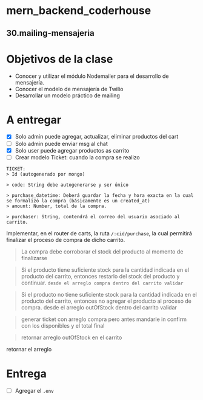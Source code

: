 # mern_backend_coderhouse

## 30.mailing-mensajeria
# Objetivos de la clase

- Conocer y utilizar el módulo Nodemailer para el desarrollo de mensajería.
- Conocer el modelo de mensajería de Twilio
- Desarrollar un modelo práctico de mailing
# A entregar
- [x] Solo admin puede agregar, actualizar, eliminar productos del cart
- [ ] Solo admin puede enviar msg al chat
- [x] Solo user puede agregar productos as carrito
- [ ] Crear modelo Ticket: cuando la compra se realizo
```
TICKET:
> Id (autogenerado por mongo)

> code: String debe autogenerarse y ser único

> purchase_datetime: Deberá guardar la fecha y hora exacta en la cual se formalizó la compra (básicamente es un created_at)
> amount: Number, total de la compra.

> purchaser: String, contendrá el correo del usuario asociado al carrito.
```
Implementar, en el router de carts, la ruta `/:cid/purchase`, la cual permitirá finalizar el proceso de compra de dicho carrito.
> La compra debe corroborar el stock del producto al momento de finalizarse

> Si el producto tiene suficiente stock para la cantidad indicada en el producto del carrito, entonces restarlo del stock del producto y continuar. `desde el arreglo compra dentro del carrito validar`

> Si el producto no tiene suficiente stock para la cantidad indicada en el producto del carrito, entonces no agregar el producto al proceso de compra. desde el arreglo outOfStock dentro del carrito validar


> generar ticket con arreglo compra pero antes mandarle in confirm con los disponibles y el total final

> retornar arreglo outOfStock en el carrito

retornar el arreglo



# Entrega
- [ ] Agregar el `.env` 


